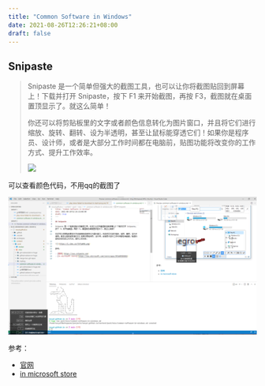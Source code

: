 ```yaml
---
title: "Common Software in Windows"
date: 2021-08-26T12:26:21+08:00
draft: false
---
```


## Snipaste

>Snipaste 是一个简单但强大的截图工具，也可以让你将截图贴回到屏幕上！下载并打开 Snipaste，按下 F1 来开始截图，再按 F3，截图就在桌面置顶显示了。就这么简单！
>
>你还可以将剪贴板里的文字或者颜色信息转化为图片窗口，并且将它们进行缩放、旋转、翻转、设为半透明，甚至让鼠标能穿透它们！如果你是程序员、设计师，或者是大部分工作时间都在电脑前，贴图功能将改变你的工作方式、提升工作效率。
>
>![](https://i.v2ex.co/71Ftp04b.png)

可以查看颜色代码，不用qq的截图了

![](common-software-in-windows/2021-08-26-12-35-08.png)

参考：

- [官网](https://www.snipaste.com)
- [in microsoft store](https://www.microsoft.com/store/apps/9P1WXPKB68KX)

